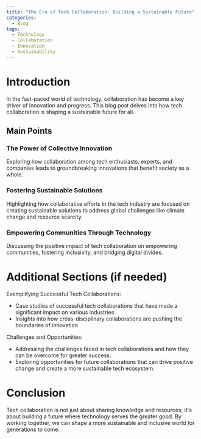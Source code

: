 ```yaml
---
title: "The Era of Tech Collaboration: Building a Sustainable Future"
categories:
  - Blog
tags:
  - Technology
  - Collaboration
  - Innovation
  - Sustainability
---
```


# Introduction
In the fast-paced world of technology, collaboration has become a key driver of innovation and progress. This blog post delves into how tech collaboration is shaping a sustainable future for all.

## Main Points
### The Power of Collective Innovation
Exploring how collaboration among tech enthusiasts, experts, and companies leads to groundbreaking innovations that benefit society as a whole.

### Fostering Sustainable Solutions
Highlighting how collaborative efforts in the tech industry are focused on creating sustainable solutions to address global challenges like climate change and resource scarcity.

### Empowering Communities Through Technology
Discussing the positive impact of tech collaboration on empowering communities, fostering inclusivity, and bridging digital divides.

# Additional Sections (if needed)
Exemplifying Successful Tech Collaborations:
- Case studies of successful tech collaborations that have made a significant impact on various industries.
- Insights into how cross-disciplinary collaborations are pushing the boundaries of innovation.

Challenges and Opportunities:
- Addressing the challenges faced in tech collaborations and how they can be overcome for greater success.
- Exploring opportunities for future collaborations that can drive positive change and create a more sustainable tech ecosystem. 

# Conclusion
Tech collaboration is not just about sharing knowledge and resources; it's about building a future where technology serves the greater good. By working together, we can shape a more sustainable and inclusive world for generations to come.